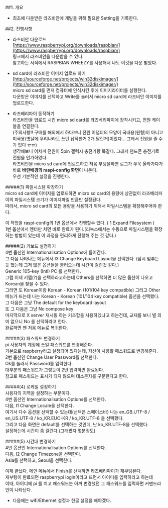 ##1. 개요  
- 최초에 다운받은 라즈비안에 개발을 위해 필요한 Setting을 기록한다.  

##2. 진행사항  
- 라즈비안 다운로드  
[https://www.raspberrypi.org/downloads/raspbian/](https://www.raspberrypi.org/downloads/raspbian/)  
링크에서 라즈비안을 다운받을 수 있다.  
참고하는 서적에서 RASPBIAN WHEEZY를 사용해서 나도 이것을 다운 받았다.  

- sd card에 라즈비안 이미지 업로드 하기  
[http://sourceforge.net/projects/win32diskimager/](http://sourceforge.net/projects/win32diskimager/)  
micro sd card를 먼저 컴퓨터에 인식시킨 후에 이미지라이터를 실행한다.  
다운받은 이미지를 선택하고 Write를 눌러서 micro sd card에 라즈비안 이미지를 업로드한다.  

- 라즈베리파이 동작하기  
라즈비안을 업로드 시킨 micro sd card를 라즈베리파이에 장착시키고, 전원 케이블을 연결한다.  
(주의사항!! 구매를 해외에서 하다보니 전원 어댑터의 모양이 국내용(원형)이 아니고 미국용(옛날에 우리나라도 쓰던 납작한거 2개 달린거)이었다... 그래서 전원을 줄 수가 없다 ㅠㅠ)  
생각해보니 어차피 전원이 5pin 갤럭시 충전기랑 똑같다. 그래서 핸드폰 충전기로 전원을 인가하였다.  
라즈비안을 micro sd card에 업로드하고 처음 부팅을하면 로그가 쭈욱 올라가다가 바로 **바란배경의 raspi-config 화면**이 나온다.  
우선 기본적인 설정을 진행한다.  

#####(1) 파일시스템 확장하기  
micro sd card에 이미지를 업로드하면 micro sd card의 용량에 상관없이 라즈베리파이의 파일시스템 크기가 이미지파일 만큼만 설정된다.  
따라서, micro sd card의 모든 용량을 사용하기 위해서 파일시스템을 확장해주어야 한다.  

이 작업을 raspi-config의 1번 옵션에서 진행할수 있다.  ( 1 Expand Filesystem )  
1번 옵션에서 엔터만 치면 바로 완료가 된다.(리눅스에서는 수동으로 파일시스템을 확장하는 방법이 있는데 이 과정을 편리하게 진행해 주는 것 같다.)  

#####(2) 키보드 설정하기  
4번 옵션인 Internationalisation Options에 들어간다.  
그 다음 나타나는 메뉴에서 I3 Change Keyboard Layout을 선택한다. (잠시 멈추는 듯 했는데 그저 많은 옵션들을 불러오는데 시간이 걸린것 같다.)  
Generic 105-key (Intl) PC 를 선택한다.  
그럼 이제 키맵(?)을 선택하라고하는데 Others를 선택하면 더 많은 옵션이 나오고 Korean을 찾을 수 있다.  
그러면 또 Korean이랑 Korean - Korean (101/104 key compatible) 그리고 Other 메뉴가 뜨는데 나는 Korean - Korean (101/104 key compatible) 옵션을 선택했다.  
그 다음은 그냥 The default for the keyboard layout  
또 그 다음은 그냥 No compose key  
마지막으로 X server 재시동 하는 키조합을 사용하겠냐고 하는건데, 교재를 보니 별 의미 없으니 No 를 선택하라고 한다.  
완료하면 맨 처음 메뉴로 복귀한다.  

#####(3) 패스워드 변경하기  
pi 사용자의 계정에 쓰일 패스워드를 변경해준다.  
기본으로 raspberry라고 설정되어 있다는데, 자신이 사용할 패스워드로 변경해준다.  
2번 옵션인 Change User Password를 선택한다.  
Ok를 눌러서 Password를 입력한다.  
대부분의 패스워드가 그렇듯이 2번 입력하면 완료된다.  
참고로 패스워드는 표시가 되지 않으며 대소문자를 구분한다고 한다.  

#####(4) 로케일 설정하기  
사용자의 지역을 설정하는 부분이다.  
4번 옵션인 Internationalisation Options를 선택한다.  
다음, I1 Change Locale을 선택한다.  
여기서 다수 옵션을 선택할 수 있는데(선택은 스페이스바) 나는 en_GB.UTF-8 / en_US.UTF-8 / ko_KR.EUC-KR / ko_KR.UTF-8 을 선택했다.  
그리고 다음 화면은 default를 선택하는 것인데, 난 ko_KR.UTF-8을 선택했다.  
설정하는데 시간이 좀 걸린다.(그래봤자 몇분정도)  

#####(5) 시간대 변경하기  
4번 옵션인 Internationalisation Options를 선택한다.  
다음, I2 Change Timezone을 선택한다.  
Asia를 선택하고, Seoul을 선택한다.  

이제 끝났다. 메인 메뉴에서 Finish를 선택하면 라즈베리파이가 재부팅된다.  
재부팅이 완료되면 raspberrypi login이라고 뜨면서 아이디를 입력하라고 하는데  
이때, 아이디에 pi 를 치고 패스워드는 아까 변경했던 그 패스워드를 입력하면 커맨드라인이 나타난다.  

- 다음에는 wifi/Ethernet 설정과 한글 설정을 해야겠다.  
